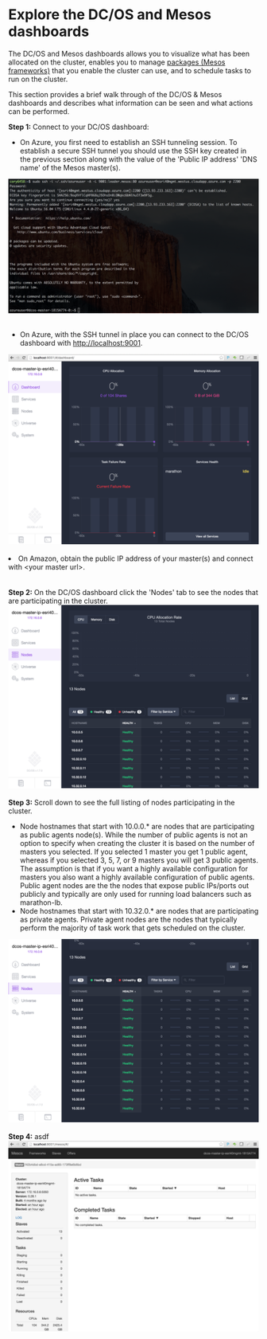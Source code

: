 # Explore the DC/OS and Mesos dashboards<br>

The DC/OS and Mesos dashboards allows you to visualize what has been allocated on the cluster, enables you to manage <a href="https://github.com/mesosphere/universe/tree/version-3.x/repo/packages">packages (Mesos frameworks)</a> that you enable the cluster can use, and to schedule tasks to run on the cluster.

This section provides a brief walk through of the DC/OS & Mesos dashboards and describes what information can be seen and what actions can be performed.

<b>Step 1:</b> Connect to your DC/OS dashboard:<ul>
<li>On Azure, you first need to establish an SSH tunneling session.  To establish a secure SSH tunnel you should use the SSH key created in the previous section along with the value of the 'Public IP address' 'DNS name' of the Mesos master(s).</li></ul>
<img src="../images/01-acs-setup/acs-create-20.png"/><br><br><ul>
<li>On Azure, with the SSH tunnel in place you can connect to the DC/OS dashboard with <a href="http://localhost:9001">http://localhost:9001</a>.</li></ul>
<img src="../images/01-acs-setup/acs-create-21.png"/>
<br><br>
<li>On Amazon, obtain the public IP address of your master(s) and connect with &lt;your master url&gt;.</li>
<br><br><b>Step 2:</b> On the DC/OS dashboard click the 'Nodes' tab to see the nodes that are participating in the cluster.
<img src="../images/01-acs-setup/acs-create-22.png"/>
<br><br><b>Step 3:</b> Scroll down to see the full listing of nodes participating in the cluster.<ul>
<li>Node hostnames that start with 10.0.0.* are nodes that are participating as public agents node(s).  While the number of public agents is not an option to specify when creating the cluster it is based on the number of masters you selected.  If you selected 1 master you get 1 public agent, whereas if you selected 3, 5, 7, or 9 masters you will get 3 public agents.  The assumption is that if you want a highly available configuration for masters you also want a highly available configuration of public agents.  Public agent nodes are the the nodes that expose public IPs/ports out publicly and typically are only used for running load balancers such as marathon-lb.</li>
<li>Node hostnames that start with 10.32.0.* are nodes that are participating as private agents.  Private agent nodes are the nodes that typically perform the majority of task work that gets scheduled on the cluster.</li></ul>
<img src="../images/01-acs-setup/acs-create-23.png"/>
<br><br><b>Step 4:</b> asdf
<img src="../images/01-acs-setup/acs-create-24.png"/>


